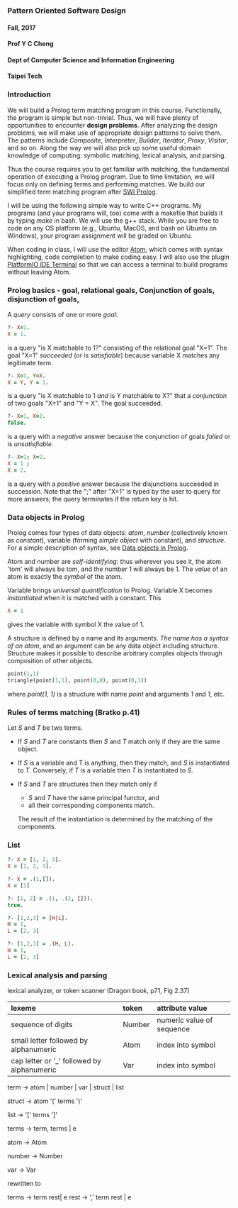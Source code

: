 ### Pattern Oriented Software Design
#### Fall, 2017
#### Prof Y C Cheng
#### Dept of Computer Science and Information Engineering
#### Taipei Tech

### Introduction
We will build a Prolog term matching program in this course. Functionally, the program is simple but non-trivial. Thus, we will have plenty of opportunities to encounter **design problems**. After analyzing the design problems, we will make use of appropriate design patterns to solve them. The patterns include _Composite_, _Interpreter_, _Builder_, _Iterator_, _Proxy_, _Visitor_, and so on. Along the way we will also pick up some useful domain knowledge of computing: symbolic matching, lexical analysis, and parsing.

Thus the course requires you to get familiar with matching, the fundamental operation of executing a Prolog program. Due to time limitation, we will focus only on defining terms and performing matches. We build our simplified term matching program after [SWI Prolog](http://www.swi-prolog.org/).

I will be using the following simple way to write C++ programs. My programs (and your programs will, too) come with a makefile that builds it by typing _make_ in bash. We will use the g++ stack. While you are free to code on any OS platform (e.g., Ubuntu, MacOS, and bash on Ubuntu on Windows), your program assignment will be graded on Ubuntu.

When coding in class, I will use the editor [Atom](https://atom.io), which comes with syntax highlighting, code completion to make coding easy. I will also use the plugin [PlatformIO IDE Terminal](https://atom.io/packages/platformio-ide-terminal) so that we can access a terminal to build programs without leaving Atom.

### Prolog basics - goal, relational goals, Conjunction of goals, disjunction of goals,

A _query_ consists of one or more _goal_:

```prolog
?- X=1.
X = 1.
```

is a query "is X matchable to 1?" consisting of the relational goal "X=1". The goal "X=1" _succeeded_ (or is _satisfiable_) because variable X matches any legitimate term.

```prolog
?- X=1, Y=X.
X = Y, Y = 1.
```

is a query "is X matchable to 1 _and_ is Y matchable to X?" that a _conjunction_ of two goals "X=1" and "Y = X". The goal succeeded.


```prolog
?- X=1, X=2.
false.
```

is a query with a _negative_ answer because the conjunction of goals  _failed_ or is _unsatisfiable_.

```prolog
?- X=1; X=2.
X = 1 ;
X = 2.
```

is a query with a _positive_ answer because the disjunctions succeeded in succession. Note that the ";" after "X=1" is typed by the user to query for more answers; the query terminates if the return key is hit.

### Data objects in Prolog

Prolog comes four types of data objects: _atom_, _number_ (collectively known as _constant_), variable (forming _simple object_ with constant), and _structure_. For a simple description of syntax, see
[Data objects in Prolog](http://eecs.wsu.edu/~cook/ai/lectures/prolog/node15.html).

Atom and number are _self-identifying_: thus wherever you see it, the atom 'tom' will always be tom, and the number 1 will always be 1. The _value_ of an atom is exactly the _symbol_ of the atom.

Variable brings _universal quantification_ to Prolog. Variable X becomes _instantiated_ when it is matched with a constant. This
```prolog
X = 1
```
gives the variable with symbol X the value of 1.  

A structure is defined by a name and its arguments. _The name has a syntax of an atom_, and an argument can be any data object including structure. Structure makes it possible to describe arbitrary complex objects through composition of other objects.

```prolog
point(1,1)
triangle(point(1,1), point(0,0), point(0,1))
```

where _point(1, 1)_ is a structure with name _point_ and arguments _1_ and _1_, etc.

### Rules of terms matching (Bratko p.41)

Let _S_ and _T_ be two terms.

* If _S_ and _T_ are constants then _S_ and _T_ match only if they are the same object.
* If _S_ is a variable and T is anything, then they match, and _S_ is instantiated to _T_. Conversely, if _T_ is a variable then _T_ is instantiated to _S_.  
* If _S_ and _T_ are structures then they match only if
  * _S_ and _T_ have the same principal functor, and
  * all their corresponding components match.

  The result of the instantiation is determined by the matching of the components.

### List

```Prolog
?- X = [1, 2, 3].
X = [1, 2, 3].

?- X = .(1,[]).
X = [1]

?- [1, 2] = .(1, .(2, [])).
true.

?- [1,2,3] = [H|L].
H = 1,
L = [2, 3]

?- [1,2,3] = .(H, L).
H = 1,
L = [2, 3]
```

### Lexical analysis and parsing

lexical analyzer, or token scanner
(Dragon book, p71, Fig 2.37)

| lexeme                   | token        | attribute value          |
| :----------------------- | :----------  | :----------------------- |
| sequence of digits       | Number       | numeric value of sequence|
| small letter followed by alphanumeric|    Atom            |      index into symbol                    |
| cap letter or '_' followed   by alphanumeric  | Var          | index into symbol        |

term -> atom | number | var | struct | list

struct -> atom '(' terms ')'

list -> '[' terms ']'

terms -> term, terms | e

atom -> Atom

number -> Number

var -> Var

rewritten to

terms -> term rest| e
rest -> ',' term rest | e
